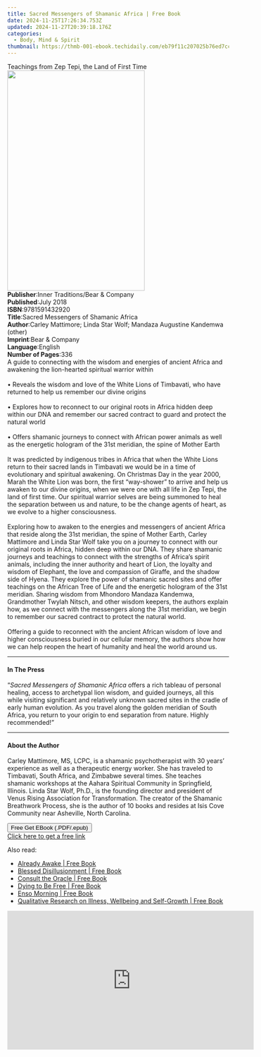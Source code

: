 ```yaml
---
title: Sacred Messengers of Shamanic Africa | Free Book
date: 2024-11-25T17:26:34.753Z
updated: 2024-11-27T20:39:18.176Z
categories:
  - Body, Mind & Spirit
thumbnail: https://thmb-001-ebook.techidaily.com/eb79f11c207025b76ed7cc60ea46d55439aac3f17670ef038172dd931d51139e.jpg
---
```

<main id="book-container">
  <div class="flex flex-col">
    <div class="book-brief flex-1 py-6 px-4 sm:p-6 md:py-10 md:px-8">
      <!-- brief-->
      <div class="book-brief-main">
        Teachings from Zep Tepi, the Land of First Time
      </div>
    </div>
    <div
      class="book-meta-info flex-1 grid gap-4 col-start-1 col-end-3 row-start-1 sm:mb-6 sm:grid-cols-4 lg:gap-6 lg:col-start-2 lg:row-end-6 lg:row-span-6 lg:mb-0"
    >
      <div
        class="book-meta-info-left place-content-center mt-4 p-4 text-sm leading-6 col-start-2 col-span-2 dark:text-slate-400"
      >
        <img
          class="w-full h-500 object-cover rounded-lg sm:h-255 sm:col-span-2 lg:col-span-full"
          src="https://img-001-ebook.techidaily.com/5ca0d30efdae6c2b3f6f9f29bd7a103695ab1e28e612e69febffbde01cb89f2f.jpg"
          alt=""
          width="312"
          height="500"
        />
      </div>
      <div
        class="book-meta-info-right mt-2 col-start-1 row-start-2 col-span-3 self-center"
      >
        <!-- meta data  -->
        <div class="flex flex-col px-4 md:px-8">
          <div class="flex-1">
            <strong>Publisher</strong>:<span class="px-2"
              >Inner Traditions/Bear &amp; Company</span
            >
          </div>
          <div class="flex-1">
            <strong>Published</strong>:<span class="px-2">July 2018</span>
          </div>
          <div class="flex-1">
            <strong>ISBN</strong>:<span class="px-2">9781591432920</span>
          </div>
          <div class="flex-1">
            <strong>Title</strong>:<span class="px-2"
              >Sacred Messengers of Shamanic Africa</span
            >
          </div>
          <div class="flex-1">
            <strong>Author</strong>:<span class="px-2"
              >Carley Mattimore; Linda Star Wolf; Mandaza Augustine Kandemwa
              (other)</span
            >
          </div>
          <div class="flex-1">
            <strong>Imprint</strong>:<span class="px-2"
              >Bear &amp; Company</span
            >
          </div>
          <div class="flex-1">
            <strong>Language</strong>:<span class="px-2">English</span>
          </div>
          <div class="flex-1">
            <strong>Number of Pages</strong>:<span class="px-2">336</span>
          </div>
        </div>
      </div>
    </div>
    <div class="book-description flex-1 py-6 px-4 sm:p-6 md:py-10 md:px-8">
      <div class="book-description-main">
        <div accordion-content="" id="description">
          A guide to connecting with the wisdom and energies of ancient Africa
          and awakening the lion-hearted spiritual warrior within <br /><br />•
          Reveals the wisdom and love of the White Lions of Timbavati, who have
          returned to help us remember our divine origins <br /><br />• Explores
          how to reconnect to our original roots in Africa hidden deep within
          our DNA and remember our sacred contract to guard and protect the
          natural world <br /><br />• Offers shamanic journeys to connect with
          African power animals as well as the energetic hologram of the 31st
          meridian, the spine of Mother Earth <br /><br />It was predicted by
          indigenous tribes in Africa that when the White Lions return to their
          sacred lands in Timbavati we would be in a time of evolutionary and
          spiritual awakening. On Christmas Day in the year 2000, Marah the
          White Lion was born, the first “way-shower” to arrive and help us
          awaken to our divine origins, when we were one with all life in Zep
          Tepi, the land of first time. Our spiritual warrior selves are being
          summoned to heal the separation between us and nature, to be the
          change agents of heart, as we evolve to a higher consciousness.
          <br /><br />Exploring how to awaken to the energies and messengers of
          ancient Africa that reside along the 31st meridian, the spine of
          Mother Earth, Carley Mattimore and Linda Star Wolf take you on a
          journey to connect with our original roots in Africa, hidden deep
          within our DNA. They share shamanic journeys and teachings to connect
          with the strengths of Africa’s spirit animals, including the inner
          authority and heart of Lion, the loyalty and wisdom of Elephant, the
          love and compassion of Giraffe, and the shadow side of Hyena. They
          explore the power of shamanic sacred sites and offer teachings on the
          African Tree of Life and the energetic hologram of the 31st meridian.
          Sharing wisdom from Mhondoro Mandaza Kandemwa, Grandmother Twylah
          Nitsch, and other wisdom keepers, the authors explain how, as we
          connect with the messengers along the 31st meridian, we begin to
          remember our sacred contract to protect the natural world.
          <br /><br />Offering a guide to reconnect with the ancient African
          wisdom of love and higher consciousness buried in our cellular memory,
          the authors show how we can help reopen the heart of humanity and heal
          the world around us.
        </div>
        <div class="accordion-fader"></div>
      </div>
    </div>
    <div class="book-excerpts flex-1 py-6 px-4 sm:p-6 md:py-10 md:px-8">
      <!-- excerpts-->
      <div class="book-excerpts-main">
        <hr />
        <h4 class="placeholder placeholder-heading">
          <span>In The Press</span>
        </h4>
        <p>
          “<i>Sacred Messengers of Shamanic Africa</i> offers a rich tableau of
          personal healing, access to archetypal lion wisdom, and guided
          journeys, all this while visiting significant and relatively unknown
          sacred sites in the cradle of early human evolution. As you travel
          along the golden meridian of South Africa, you return to your origin
          to end separation from nature. Highly recommended!”
        </p>
      </div>
    </div>
    <div class="book-about-author flex-1 py-6 px-4 sm:p-6 md:py-10 md:px-8">
      <!-- about author-->
      <div class="book-main-author-main">
        <hr />
        <h4 class="placeholder placeholder-heading">
          <span>About the Author</span>
        </h4>
        <p>
          Carley Mattimore, MS, LCPC, is a shamanic psychotherapist with 30
          years’ experience as well as a therapeutic energy worker. She has
          traveled to Timbavati, South Africa, and Zimbabwe several times. She
          teaches shamanic workshops at the Aahara Spiritual Community in
          Springfield, Illinois. Linda Star Wolf, Ph.D., is the founding
          director and president of Venus Rising Association for Transformation.
          The creator of the Shamanic Breathwork Process, she is the author of
          10 books and resides at Isis Cove Community near Asheville, North
          Carolina.
        </p>
      </div>
    </div>
    <div class="book-free-get flex-1 py-6 px-4 sm:p-6 md:py-10 md:px-8">
      <button
        id="btn-free-get"
        class="bg-blue-500 hover:bg-blue-700 text-white font-bold py-2 px-4 rounded"
      >
        Free Get EBook (.PDF/.epub)
      </button>
      <div id="countdown-display" class="px-2 text-lg mt-2"></div>
      <a
        id="free-link"
        class="hidden bg-blue-500 hover:bg-blue-700 text-white font-bold py-2 px-4 rounded"
        href="https://www.ebooks.com/en-us/book/95917944/sacred-messengers-of-shamanic-africa/carley-mattimore/"
        target="_blank"
        >Click here to get a free link</a
      >
    </div>
    <script>
      let countdownTime = 0;
      let countdownInterval = null;
      document
        .getElementById('btn-free-get')
        .addEventListener('click', startCountdown);
      function startCountdown() {
        countdownTime = new Date().getTime() + 60000 * 3;
        countdownInterval = setInterval(updateCountdown, 1000);
        document.getElementById('btn-free-get').disabled = true;
        document
          .getElementById('btn-free-get')
          .classList.add('bg-gray-500', 'cursor-not-allowed');
      }
      function updateCountdown() {
        let currentTime = new Date().getTime();
        let timeLeft = countdownTime - currentTime;
        let secondsLeft = Math.floor(timeLeft / 1000);
        document.getElementById('countdown-display').innerHTML =
          `Remaining time: ${secondsLeft} seconds.`;
        if (secondsLeft <= 0) {
          clearInterval(countdownInterval);
          document.getElementById('btn-free-get').classList.add('hidden');
          document.getElementById('free-link').classList.remove('hidden');
          document.getElementById('countdown-display').innerHTML = '';
        }
      }
    </script>
  </div>
</main>

<ins class="adsbygoogle"
      style="display:block"
      data-ad-client="ca-pub-7571918770474297"
      data-ad-slot="8358498916"
      data-ad-format="auto"
      data-full-width-responsive="true"></ins>
    

<span class="atpl-alsoreadstyle">Also read:</span>
<div><ul>
<li><a href="https://novels-ebooks.techidaily.com/2545161-9781626258006-already-awake/"><u>Already Awake | Free Book</u></a></li>
<li><a href="https://novels-ebooks.techidaily.com/2545365-9781626256316-blessed-disillusionment/"><u>Blessed Disillusionment | Free Book</u></a></li>
<li><a href="https://novels-ebooks.techidaily.com/2546455-9781783660001-consult-the-oracle/"><u>Consult the Oracle | Free Book</u></a></li>
<li><a href="https://novels-ebooks.techidaily.com/2545093-9781785352553-dying-to-be-free/"><u>Dying to Be Free | Free Book</u></a></li>
<li><a href="https://novels-ebooks.techidaily.com/2545092-9781785352997-enso-morning/"><u>Enso Morning | Free Book</u></a></li>
<li><a href="https://novels-ebooks.techidaily.com/2549805-9781134933471-qualitative-research-on-illness-wellbeing-and-self-growth/"><u>Qualitative Research on Illness, Wellbeing and Self-Growth | Free Book</u></a></li>
</ul></div>

<!-- affiliate ads begin -->
<iframe width="560" height="315" src="https://www.youtube.com/embed/JlX-G8rBs1w?si=iIhUoWAq5x3YK9rA&autoplay=1" title="YouTube video player" frameborder="0" allow="accelerometer; autoplay; clipboard-write; encrypted-media; gyroscope; picture-in-picture; web-share" referrerpolicy="strict-origin-when-cross-origin" allowfullscreen></iframe>
<!-- affiliate ads end -->

